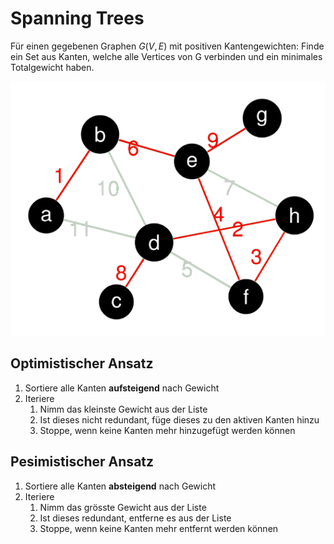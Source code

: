 # Spanning Trees

Für einen gegebenen Graphen $G(V,E)$ mit positiven Kantengewichten:
    Finde ein Set aus Kanten, welche alle Vertices von G verbinden und ein minimales Totalgewicht haben.

![Minimum spanning Tree](images/minimum_spanning_tree.png)

## Optimistischer Ansatz

1. Sortiere alle Kanten **aufsteigend** nach Gewicht
2. Iteriere
   1. Nimm das kleinste Gewicht aus der Liste
   2. Ist dieses nicht redundant, füge dieses zu den aktiven Kanten hinzu
   3. Stoppe, wenn keine Kanten mehr hinzugefügt werden können

## Pesimistischer Ansatz

1. Sortiere alle Kanten **absteigend** nach Gewicht
2. Iteriere
   1. Nimm das grösste Gewicht aus der Liste
   2. Ist dieses redundant, entferne es aus der Liste
   3. Stoppe, wenn keine Kanten mehr entfernt werden können

